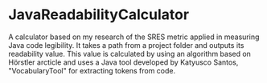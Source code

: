 # JavaReadabilityCalculator

A calculator based on my research of the SRES metric applied in measuring Java code legibility.
It takes a path from a project folder and outputs its readability value. This value is calculated by using an algorithm based on Hörstler arcticle and uses a Java tool developed by Katyusco Santos, "VocabularyTool" for extracting tokens from code.
